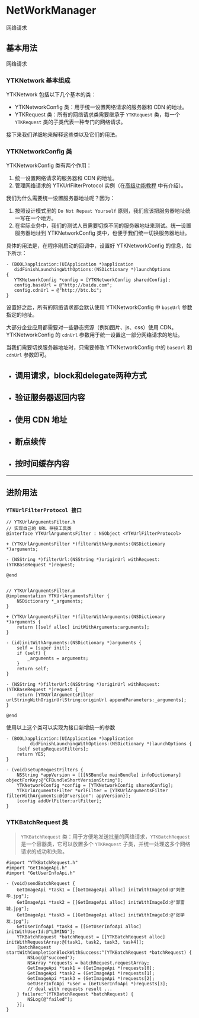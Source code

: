 # NetWorkManager

网络请求

## 基本用法

网络请求
### YTKNetwork 基本组成

YTKNetwork 包括以下几个基本的类：

 * YTKNetworkConfig 类：用于统一设置网络请求的服务器和 CDN 的地址。
 * YTKRequest 类：所有的网络请求类需要继承于 `YTKRequest` 类，每一个 `YTKRequest` 类的子类代表一种专门的网络请求。

接下来我们详细地来解释这些类以及它们的用法。

### YTKNetworkConfig 类

YTKNetworkConfig 类有两个作用：

 1. 统一设置网络请求的服务器和 CDN 的地址。
 2. 管理网络请求的 YTKUrlFilterProtocol 实例（在[高级功能教程](ProGuide_cn.md) 中有介绍）。

我们为什么需要统一设置服务器地址呢？因为：

 1. 按照设计模式里的 `Do Not Repeat Yourself` 原则，我们应该把服务器地址统一写在一个地方。
 2. 在实际业务中，我们的测试人员需要切换不同的服务器地址来测试。统一设置服务器地址到 YTKNetworkConfig 类中，也便于我们统一切换服务器地址。
 
具体的用法是，在程序刚启动的回调中，设置好 YTKNetworkConfig 的信息，如下所示：

```objc
- (BOOL)application:(UIApplication *)application 
   didFinishLaunchingWithOptions:(NSDictionary *)launchOptions
{
   YTKNetworkConfig *config = [YTKNetworkConfig sharedConfig];
   config.baseUrl = @"http://baidu.com";
   config.cdnUrl = @"http://btc.bi";
}
```

设置好之后，所有的网络请求都会默认使用 YTKNetworkConfig 中 `baseUrl` 参数指定的地址。

大部分企业应用都需要对一些静态资源（例如图片、js、css）使用 CDN。YTKNetworkConfig 的 `cdnUrl` 参数用于统一设置这一部分网络请求的地址。

当我们需要切换服务器地址时，只需要修改 YTKNetworkConfig 中的 `baseUrl` 和 `cdnUrl` 参数即可。

+ ## 调用请求，block和delegate两种方式
+ ## 验证服务器返回内容
+ ## 使用 CDN 地址
+ ## 断点续传
+ ## 按时间缓存内容

--------

## 进阶用法

### `YTKUrlFilterProtocol 接口`

```objc
// YTKUrlArgumentsFilter.h
// 实现自己的 URL 拼接工具类
@interface YTKUrlArgumentsFilter : NSObject <YTKUrlFilterProtocol>

+ (YTKUrlArgumentsFilter *)filterWithArguments:(NSDictionary *)arguments;

- (NSString *)filterUrl:(NSString *)originUrl withRequest:(YTKBaseRequest *)request;

@end


// YTKUrlArgumentsFilter.m
@implementation YTKUrlArgumentsFilter {
    NSDictionary *_arguments;
}

+ (YTKUrlArgumentsFilter *)filterWithArguments:(NSDictionary *)arguments {
    return [[self alloc] initWithArguments:arguments];
}

- (id)initWithArguments:(NSDictionary *)arguments {
    self = [super init];
    if (self) {
        _arguments = arguments;
    }
    return self;
}

- (NSString *)filterUrl:(NSString *)originUrl withRequest:(YTKBaseRequest *)request {
    return [YTKUrlArgumentsFilter urlStringWithOriginUrlString:originUrl appendParameters:_arguments];
}

@end
```

使用以上这个类可以实现为接口新增统一的参数
```objc
- (BOOL)application:(UIApplication *)application 
         didFinishLaunchingWithOptions:(NSDictionary *)launchOptions {
    [self setupRequestFilters];
    return YES;
}

- (void)setupRequestFilters {
    NSString *appVersion = [[[NSBundle mainBundle] infoDictionary] objectForKey:@"CFBundleShortVersionString"];
    YTKNetworkConfig *config = [YTKNetworkConfig sharedConfig];
    YTKUrlArgumentsFilter *urlFilter = [YTKUrlArgumentsFilter filterWithArguments:@{@"version": appVersion}];
    [config addUrlFilter:urlFilter];
}
```

### YTKBatchRequest 类

> `YTKBatchRequest` 类：用于方便地发送批量的网络请求，`YTKBatchRequest` 是一个容器类，它可以放置多个 `YTKRequest` 子类，并统一处理这多个网络请求的成功和失败。

```objc
#import "YTKBatchRequest.h"
#import "GetImageApi.h"
#import "GetUserInfoApi.h"

- (void)sendBatchRequest {
    GetImageApi *task1 = [[GetImageApi alloc] initWithImageId:@"刘德华.jpg"];
    GetImageApi *task2 = [[GetImageApi alloc] initWithImageId:@"郭富城.jpg"];
    GetImageApi *task3 = [[GetImageApi alloc] initWithImageId:@"张学友.jpg"];
    GetUserInfoApi *task4 = [[GetUserInfoApi alloc] initWithUserId:@"LIMING"];
    YTKBatchRequest *batchRequest = [[YTKBatchRequest alloc] initWithRequestArray:@[task1, task2, task3, task4]];
    [batchRequest startWithCompletionBlockWithSuccess:^(YTKBatchRequest *batchRequest) {
        NSLog(@"succeed");
        NSArray *requests = batchRequest.requestArray;
        GetImageApi *task1 = (GetImageApi *)requests[0];
        GetImageApi *task2 = (GetImageApi *)requests[1];
        GetImageApi *task3 = (GetImageApi *)requests[2];
        GetUserInfoApi *user = (GetUserInfoApi *)requests[3];
        // deal with requests result ...
    } failure:^(YTKBatchRequest *batchRequest) {
        NSLog(@"failed");
    }];
}
```

